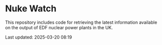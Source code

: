 # Nuke Watch

This repository includes code for retrieving the latest information available on the output of EDF nuclear power plants in the UK.

Last updated: 2025-03-20 08:19